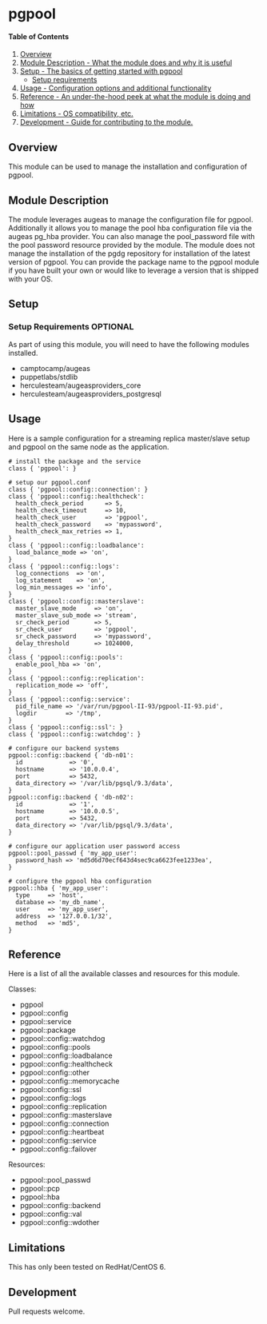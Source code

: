 # pgpool

#### Table of Contents

1. [Overview](#overview)
2. [Module Description - What the module does and why it is useful](#module-description)
3. [Setup - The basics of getting started with pgpool](#setup)
    * [Setup requirements](#setup-requirements)
4. [Usage - Configuration options and additional functionality](#usage)
5. [Reference - An under-the-hood peek at what the module is doing and how](#reference)
6. [Limitations - OS compatibility, etc.](#limitations)
6. [Development - Guide for contributing to the module.](#development)

## Overview

This module can be used to manage the installation and configuration of pgpool.

## Module Description

The module leverages augeas to manage the configuration file for pgpool.
Additionally it allows you to manage the pool hba configuration file via the
augeas pg_hba provider.  You can also manage the pool_password file with the
pool password resource provided by the module.  The module does not manage
the installation of the pgdg repository for installation of the latest version
of pgpool.  You can provide the package name to the pgpool module if you have
built your own or would like to leverage a version that is shipped with your
OS.

## Setup

### Setup Requirements **OPTIONAL**

As part of using this module, you will need to have the following modules
installed.

 * camptocamp/augeas
 * puppetlabs/stdlib
 * herculesteam/augeasproviders_core
 * herculesteam/augeasproviders_postgresql


## Usage

Here is a sample configuration for a streaming replica master/slave setup and
pgpool on the same node as the application.
```
# install the package and the service
class { 'pgpool': }

# setup our pgpool.conf
class { 'pgpool::config::connection': }
class { 'pgpool::config::healthcheck':
  health_check_period      => 5,
  health_check_timeout     => 10,
  health_check_user        => 'pgpool',
  health_check_password    => 'mypassword',
  health_check_max_retries => 1,
}
class { 'pgpool::config::loadbalance':
  load_balance_mode => 'on',
}
class { 'pgpool::config::logs':
  log_connections  => 'on',
  log_statement    => 'on',
  log_min_messages => 'info',
}
class { 'pgpool::config::masterslave':
  master_slave_mode     => 'on',
  master_slave_sub_mode => 'stream',
  sr_check_period       => 5,
  sr_check_user         => 'pgpool',
  sr_check_password     => 'mypassword',
  delay_threshold       => 1024000,
}
class { 'pgpool::config::pools':
  enable_pool_hba => 'on',
}
class { 'pgpool::config::replication':
  replication_mode => 'off',
}
class { 'pgpool::config::service':
  pid_file_name => '/var/run/pgpool-II-93/pgpool-II-93.pid',
  logdir        => '/tmp',
}
class { 'pgpool::config::ssl': }
class { 'pgpool::config::watchdog': }

# configure our backend systems
pgpool::config::backend { 'db-n01':
  id             => '0',
  hostname       => '10.0.0.4',
  port           => 5432,
  data_directory => '/var/lib/pgsql/9.3/data',
}
pgpool::config::backend { 'db-n02':
  id             => '1',
  hostname       => '10.0.0.5',
  port           => 5432,
  data_directory => '/var/lib/pgsql/9.3/data',
}

# configure our application user password access
pgpool::pool_passwd { 'my_app_user':
  password_hash => 'md5d6d70ecf643d4sec9ca6623fee1233ea',
}

# configure the pgpool hba configuration
pgpool::hba { 'my_app_user':
  type     => 'host',
  database => 'my_db_name',
  user     => 'my_app_user',
  address  => '127.0.0.1/32',
  method   => 'md5',
}
```

## Reference

Here is a list of all the available classes and resources for this module.

Classes:

 * pgpool
 * pgpool::config
 * pgpool::service
 * pgpool::package
 * pgpool::config::watchdog
 * pgpool::config::pools
 * pgpool::config::loadbalance
 * pgpool::config::healthcheck
 * pgpool::config::other
 * pgpool::config::memorycache
 * pgpool::config::ssl
 * pgpool::config::logs
 * pgpool::config::replication
 * pgpool::config::masterslave
 * pgpool::config::connection
 * pgpool::config::heartbeat
 * pgpool::config::service
 * pgpool::config::failover

Resources:

 * pgpool::pool_passwd
 * pgpool::pcp
 * pgpool::hba
 * pgpool::config::backend
 * pgpool::config::val
 * pgpool::config::wdother

## Limitations

This has only been tested on RedHat/CentOS 6.

## Development

Pull requests welcome.
